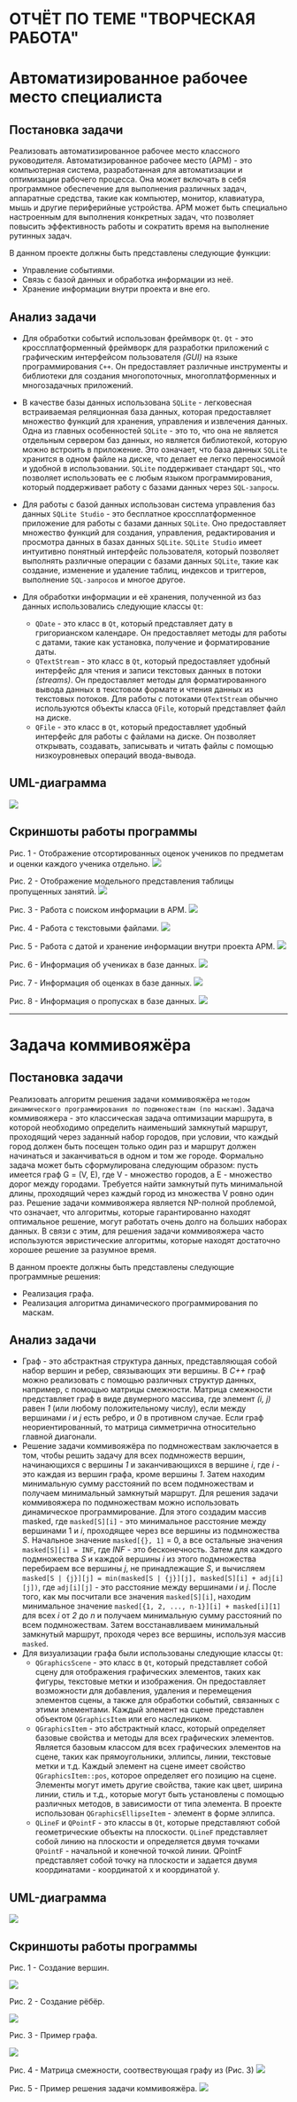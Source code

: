 # ОТЧЁТ ПО ТЕМЕ "ТВОРЧЕСКАЯ РАБОТА"
# Автоматизированное рабочее место специалиста

## Постановка задачи
Реализовать автоматизированное рабочее место классного руководителя. Автоматизированное рабочее место (АРМ) - это компьютерная система, разработанная для автоматизации и оптимизации рабочего процесса. Она может включать в себя программное обеспечение для выполнения различных задач, аппаратные средства, такие как компьютер, монитор, клавиатура, мышь и другие периферийные устройства. АРМ может быть специально настроенным для выполнения конкретных задач, что позволяет повысить эффективность работы и сократить время на выполнение рутинных задач.

В данном проекте должны быть представлены следующие функции:
- Управление событиями.
- Связь с базой данных и обработка информации из неё.
- Хранение информации внутри проекта и вне его.


## Анализ задачи

- Для обработки событий использован фреймворк ```Qt```. ```Qt``` - это кроссплатформенный фреймворк для разработки приложений с графическим интерфейсом пользователя *(GUI)* на языке программирования ```C++```. Он предоставляет различные инструменты и библиотеки для создания многопоточных, многоплатформенных и многозадачных приложений.

- В качестве базы данных использована ```SQLite``` - легковесная встраиваемая реляционная база данных, которая предоставляет множество функций для хранения, управления и извлечения данных.  Одна из главных особенностей ```SQLite``` - это то, что она не является отдельным сервером баз данных, но является библиотекой, которую можно встроить в приложение. Это означает, что база данных ```SQLite``` хранится в одном файле на диске, что делает ее легко переносимой и удобной в использовании. ```SQLite``` поддерживает стандарт ```SQL```, что позволяет использовать ее с любым языком программирования, который поддерживает работу с базами данных через ```SQL-запросы```.

- Для работы с базой данных использован система управления баз данных ```SQLite Studio``` - это бесплатное кроссплатформенное приложение для работы с базами данных ```SQLite```. Оно предоставляет множество функций для создания, управления, редактирования и просмотра данных в базах данных ```SQLite```. ```SQLite Studio``` имеет интуитивно понятный интерфейс пользователя, который позволяет выполнять различные операции с базами данных ```SQLite```, такие как создание, изменение и удаление таблиц, индексов и триггеров, выполнение ```SQL-запросов``` и многое другое.

- Для обработки информации и её хранения, полученной из баз данных использовались следующие классы ```Qt```:
    - ```QDate``` - это класс в ```Qt```, который представляет дату в григорианском календаре. Он предоставляет методы для работы с датами, такие как установка, получение и форматирование даты.
    - ```QTextStream``` - это класс в ```Qt```, который предоставляет удобный интерфейс для чтения и записи текстовых данных в потоки *(streams)*. Он предоставляет методы для форматированного вывода данных в текстовом формате и чтения данных из текстовых потоков. Для работы с потоками ```QTextStream``` обычно используются объекты класса ```QFile```, который представляет файл на диске.
    - ```QFile``` - это класс в ```Qt```, который предоставляет удобный интерфейс для работы с файлами на диске. Он позволяет открывать, создавать, записывать и читать файлы с помощью низкоуровневых операций ввода-вывода.

## UML-диаграмма
<img src="./img/ARM_UML.png">

## Скриншоты работы программы
Рис. 1 - Отображение отсортированных оценок учеников по предметам и оценки каждого ученика отдельно.
<img src="./img/ARM_marks.png">

Рис. 2 - Отображение модельного представления таблицы пропущенных занятий.
<img src="./img/ARM_skip.png">

Рис. 3 - Работа с поиском информации в АРМ.
<img src="./img/ARM_mail.png">

Рис. 4 - Работа с текстовыми файлами.
<img src="./img/ARM_file.png">

Рис. 5 - Работа с датой и хранение информации внутри проекта АРМ.
<img src="./img/ARM_info.png">

Рис. 6 - Информация об учениках в базе данных.
<img src="./img/ARM_SQL_3.png">

Рис. 7 - Информация об оценках в базе данных.
<img src="./img/ARM_SQL_1.png">

Рис. 8 - Информация о пропусках в базе данных. 
<img src="./img/ARM_SQL_2.png">

---
# Задача коммивояжёра 
## Постановка задачи
Реализовать алгоритм решения задачи коммивояжёра ```методом динамического программирования по подмножествам (по маскам)```. Задача коммивояжера - это классическая задача оптимизации маршрута, в которой необходимо определить наименьший замкнутый маршрут, проходящий через заданный набор городов, при условии, что каждый город должен быть посещен только один раз и маршрут должен начинаться и заканчиваться в одном и том же городе. Формально задача может быть сформулирована следующим образом: пусть имеется граф G = (V, E), где V - множество городов, а E - множество дорог между городами. Требуется найти замкнутый путь минимальной длины, проходящий через каждый город из множества V ровно один раз. Решение задачи коммивояжера является NP-полной проблемой, что означает, что алгоритмы, которые гарантированно находят оптимальное решение, могут работать очень долго на больших наборах данных. В связи с этим, для решения задачи коммивояжера часто используются эвристические алгоритмы, которые находят достаточно хорошее решение за разумное время.

В данном проекте должны быть представлены следующие программные решения:
- Реализация графа.
- Реализация алгоритма динамического программирования по маскам.
## Aнализ задачи
- Граф - это абстрактная структура данных, представляющая собой набор вершин и ребер, связывающих эти вершины. В *C++* граф можно реализовать с помощью различных структур данных, например, с помощью матрицы смежности. Матрица смежности представляет граф в виде двумерного массива, где элемент *(i, j)* равен *1* (или любому положительному числу), если между вершинами *i* и *j* есть ребро, и *0* в противном случае. Если граф неориентированный, то матрица симметрична относительно главной диагонали.
- Решение задачи коммивояжёра по подмножествам заключается в том, чтобы решить задачу для всех подмножеств вершин, начинающихся с вершины *1* и заканчивающихся в вершине *i*, где *i* - это каждая из вершин графа, кроме вершины *1*. Затем находим минимальную сумму расстояний по всем подмножествам и получаем минимальный замкнутый маршрут. Для решения задачи коммивояжера по подмножествам можно использовать динамическое программирование. Для этого создадим массив masked, где ```masked[S][i]``` - это минимальное расстояние между вершинами 1 и *i*, проходящее через все вершины из подмножества *S*. Начальное значение ```masked[{}, 1]``` = 0, а все остальные значения ```masked[S][i] = INF```, где *INF* - это бесконечность. Затем для каждого подмножества *S* и каждой вершины *i* из этого подмножества перебираем все вершины *j*, не принадлежащие *S*, и вычисляем ```masked[S | {j}][j] = min(masked[S | {j}][j], masked[S][i] + adj[i][j])```, где ```adj[i][j]``` - это расстояние между вершинами *i* и *j*. После того, как мы посчитали все значения ```masked[S][i]```, находим минимальное значение ```masked[{1, 2, ..., n-1}][i] + masked[i][1]``` для всех *i* от *2* до *n* и получаем минимальную сумму расстояний по всем подмножествам. Затем восстанавливаем минимальный замкнутый маршрут, проходя через все вершины, используя массив ```masked```.
- Для визуализации графа были использованы следующие классы ```Qt```:
    - ```QGraphicsScene``` - это класс в ```Qt```, который представляет собой сцену для отображения графических элементов, таких как фигуры, текстовые метки и изображения. Он предоставляет возможности для добавления, удаления и перемещения элементов сцены, а также для обработки событий, связанных с этими элементами. Каждый элемент на сцене представлен объектом ```QGraphicsItem``` или его наследником.
    - ```QGraphicsItem``` - это абстрактный класс, который определяет базовые свойства и методы для всех графических элементов. Является базовым классом для всех графических элементов на сцене, таких как прямоугольники, эллипсы, линии, текстовые метки и т.д. Каждый элемент на сцене имеет свойство ```QGraphicsItem::pos```, которое определяет его позицию на сцене. Элементы могут иметь другие свойства, такие как цвет, ширина линии, стиль и т.д., которые могут быть установлены с помощью различных методов, в зависимости от типа элемента. В проекте использован ```QGraphicsEllipseItem``` - элемент в форме эллипса.
    - ```QLineF``` и ```QPointF``` - это классы в ```Qt```, которые представляют собой геометрические объекты на плоскости. ```QLineF``` представляет собой линию на плоскости и определяется двумя точками ```QPointF``` - начальной и конечной точкой линии. QPointF представляет собой точку на плоскости и задается двумя координатами - координатой x и координатой y.

## UML-диаграмма
<img src="./img/TSP_UML.png">

## Скриншоты работы программы

Рис. 1 - Создание вершин.

<img src="./img/TSP_vertex.png">

Рис. 2 - Создание рёбёр.

<img src="./img/TSP_weight.png">

Рис. 3 - Пример графа.

<img src="./img/TSP_graph.png">

Рис. 4 - Матрица смежности, соотвествующая графу из (Рис. 3)
<img src="./img/TSP_adj.png">

Рис. 5 - Пример решения задачи коммивояжёра.
<img src="./img/TSP_info.png">


